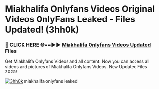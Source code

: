 # Miakhalifa Onlyfans Videos Original Videos 0nlyFans Leaked - Files Updated! (3hh0k)

<h3>🔴 CLICK HERE 🌐==►► <a href="https://tinyurl.com/3hn5wdd3" rel="nofollow">Miakhalifa Onlyfans Videos Updated Files</a></h3>

Get Miakhalifa Onlyfans Videos and all content. Now you can access all videos and pictures of Miakhalifa Onlyfans Videos. New Updated Files 2025!

[![3hh0k](https://i.imgur.com/4HnBqBT.gif)](https://tinyurl.com/3hn5wdd3)
miakhalifa onlyfans leaked